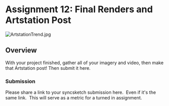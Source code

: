 # Assignment 12: Final Renders and Artstation Post

<p><img src="https://vertexschool.instructure.com/courses/464/files/27992/preview?verifier=B6h8ZQgyXh1agh5WEXBBzd3fJ7uKUNXNgJGD8Jc1" alt="ArtstationTrend.jpg" data-api-endpoint="https://vertexschool.instructure.com/api/v1/courses/464/files/27992" data-api-returntype="File"></p>
<h2>Overview&nbsp;&nbsp;</h2>
<p>With your project finished, gather all of your imagery and video, then make that Artstation post! Then submit it here.</p>
<h3>Submission</h3>
<p><span>Please share a link to your syncsketch submission here.&nbsp; Even if it's the same link.&nbsp; This will serve as a metric for a turned in assignment.</span></p>